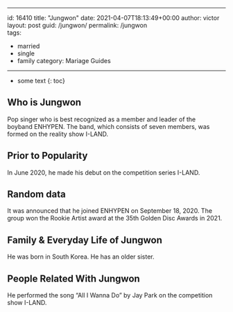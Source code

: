  ---
id: 16410
title: "Jungwon"
date: 2021-04-07T18:13:49+00:00
author: victor
layout: post
guid: /jungwon/
permalink: /jungwon  
tags:
  - married
  - single
  - family
category: Mariage Guides
---

* some text
{: toc}

## Who is Jungwon

Pop singer who is best recognized as a member and leader of the boyband ENHYPEN. The band, which consists of seven members, was formed on the reality show I-LAND.

## Prior to Popularity

In June 2020, he made his debut on the competition series I-LAND.

## Random data

It was announced that he joined ENHYPEN on September 18, 2020. The group won the Rookie Artist award at the 35th Golden Disc Awards in 2021. 

## Family & Everyday Life of Jungwon

He was born in South Korea. He has an older sister.

## People Related With Jungwon

He performed the song &#8220;All I Wanna Do&#8221; by Jay Park on the competition show I-LAND. 
 